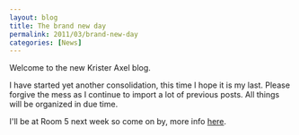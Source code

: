 ```yaml
---
layout: blog
title: The brand new day
permalink: 2011/03/brand-new-day
categories: [News]
---
```


Welcome to the new Krister Axel blog.

I have started yet another consolidation, this time I hope it is my last. Please forgive the mess as I continue to import a lot of previous posts. All things will be organized in due time.

I'll be at Room 5 next week so come on by, more info <a href="https://www.facebook.com/event.php?eid=185307418159411">here</a>.
